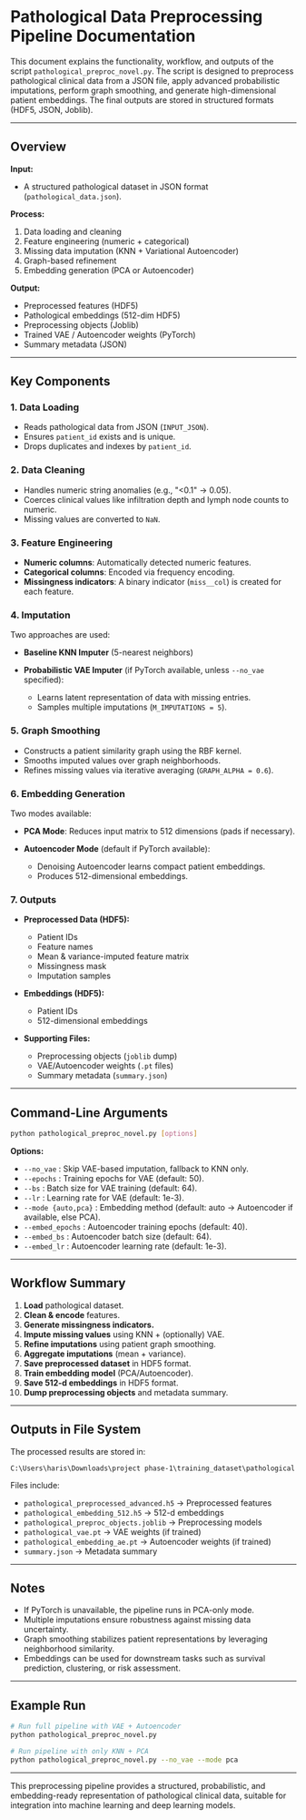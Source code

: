# Pathological Data Preprocessing Pipeline Documentation

This document explains the functionality, workflow, and outputs of the script `pathological_preproc_novel.py`. The script is designed to preprocess pathological clinical data from a JSON file, apply advanced probabilistic imputations, perform graph smoothing, and generate high-dimensional patient embeddings. The final outputs are stored in structured formats (HDF5, JSON, Joblib).

---

## Overview

**Input:**

* A structured pathological dataset in JSON format (`pathological_data.json`).

**Process:**

1. Data loading and cleaning
2. Feature engineering (numeric + categorical)
3. Missing data imputation (KNN + Variational Autoencoder)
4. Graph-based refinement
5. Embedding generation (PCA or Autoencoder)

**Output:**

* Preprocessed features (HDF5)
* Pathological embeddings (512-dim HDF5)
* Preprocessing objects (Joblib)
* Trained VAE / Autoencoder weights (PyTorch)
* Summary metadata (JSON)

---

## Key Components

### 1. Data Loading

* Reads pathological data from JSON (`INPUT_JSON`).
* Ensures `patient_id` exists and is unique.
* Drops duplicates and indexes by `patient_id`.

### 2. Data Cleaning

* Handles numeric string anomalies (e.g., "<0.1" → 0.05).
* Coerces clinical values like infiltration depth and lymph node counts to numeric.
* Missing values are converted to `NaN`.

### 3. Feature Engineering

* **Numeric columns**: Automatically detected numeric features.
* **Categorical columns**: Encoded via frequency encoding.
* **Missingness indicators**: A binary indicator (`miss__col`) is created for each feature.

### 4. Imputation

Two approaches are used:

* **Baseline KNN Imputer** (5-nearest neighbors)
* **Probabilistic VAE Imputer** (if PyTorch available, unless `--no_vae` specified):

  * Learns latent representation of data with missing entries.
  * Samples multiple imputations (`M_IMPUTATIONS = 5`).

### 5. Graph Smoothing

* Constructs a patient similarity graph using the RBF kernel.
* Smooths imputed values over graph neighborhoods.
* Refines missing values via iterative averaging (`GRAPH_ALPHA = 0.6`).

### 6. Embedding Generation

Two modes available:

* **PCA Mode**: Reduces input matrix to 512 dimensions (pads if necessary).
* **Autoencoder Mode** (default if PyTorch available):

  * Denoising Autoencoder learns compact patient embeddings.
  * Produces 512-dimensional embeddings.

### 7. Outputs

* **Preprocessed Data (HDF5):**

  * Patient IDs
  * Feature names
  * Mean & variance-imputed feature matrix
  * Missingness mask
  * Imputation samples

* **Embeddings (HDF5):**

  * Patient IDs
  * 512-dimensional embeddings

* **Supporting Files:**

  * Preprocessing objects (`joblib` dump)
  * VAE/Autoencoder weights (`.pt` files)
  * Summary metadata (`summary.json`)

---

## Command-Line Arguments

```bash
python pathological_preproc_novel.py [options]
```

**Options:**

* `--no_vae` : Skip VAE-based imputation, fallback to KNN only.
* `--epochs` : Training epochs for VAE (default: 50).
* `--bs` : Batch size for VAE training (default: 64).
* `--lr` : Learning rate for VAE (default: 1e-3).
* `--mode {auto,pca}` : Embedding method (default: auto → Autoencoder if available, else PCA).
* `--embed_epochs` : Autoencoder training epochs (default: 40).
* `--embed_bs` : Autoencoder batch size (default: 64).
* `--embed_lr` : Autoencoder learning rate (default: 1e-3).

---

## Workflow Summary

1. **Load** pathological dataset.
2. **Clean & encode** features.
3. **Generate missingness indicators.**
4. **Impute missing values** using KNN + (optionally) VAE.
5. **Refine imputations** using patient graph smoothing.
6. **Aggregate imputations** (mean + variance).
7. **Save preprocessed dataset** in HDF5 format.
8. **Train embedding model** (PCA/Autoencoder).
9. **Save 512-d embeddings** in HDF5 format.
10. **Dump preprocessing objects** and metadata summary.

---

## Outputs in File System

The processed results are stored in:

```
C:\Users\haris\Downloads\project phase-1\training_dataset\pathological
```

Files include:

* `pathological_preprocessed_advanced.h5` → Preprocessed features
* `pathological_embedding_512.h5` → 512-d embeddings
* `pathological_preproc_objects.joblib` → Preprocessing models
* `pathological_vae.pt` → VAE weights (if trained)
* `pathological_embedding_ae.pt` → Autoencoder weights (if trained)
* `summary.json` → Metadata summary

---

## Notes

* If PyTorch is unavailable, the pipeline runs in PCA-only mode.
* Multiple imputations ensure robustness against missing data uncertainty.
* Graph smoothing stabilizes patient representations by leveraging neighborhood similarity.
* Embeddings can be used for downstream tasks such as survival prediction, clustering, or risk assessment.

---

## Example Run

```bash
# Run full pipeline with VAE + Autoencoder
python pathological_preproc_novel.py

# Run pipeline with only KNN + PCA
python pathological_preproc_novel.py --no_vae --mode pca
```

---

This preprocessing pipeline provides a structured, probabilistic, and embedding-ready representation of pathological clinical data, suitable for integration into machine learning and deep learning models.
